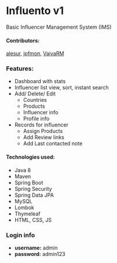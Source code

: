 # Influento v1

Basic Influencer Management System (IMS)

#### Contributors:
[alesur](https://github.com/alesur), [jpfmon](https://github.com/jpfmon), [VaivaRM](https://github.com/VaivaRM)


### Features:

* Dashboard with stats
* Influencer list view, sort, instant search
* Add/ Delete/ Edit 
   * Countries
   * Products 
   * Influencer info
   * Profile info
* Records for influencer
  * Assign Products
  * Add Review links
  * Add Last contacted note


#### Technologies used:
* Java 8
* Maven
* Spring Boot
* Spring Security
* Spring Data JPA
* MySQL
* Lombok
* Thymeleaf
* HTML, CSS, JS



### Login info
- **username:** admin
- **password:** admin123
